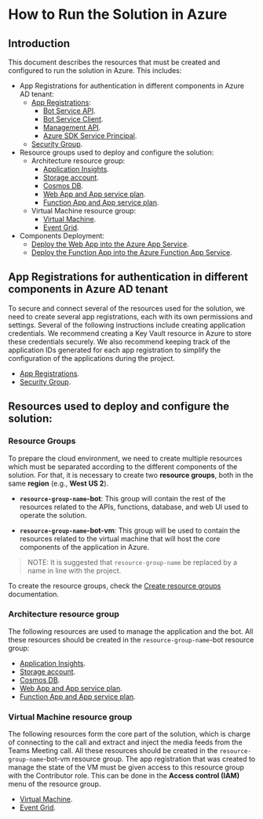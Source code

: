 # How to Run the Solution in Azure

## Introduction

This document describes the resources that must be created and configured to run the solution in Azure. This includes:

- App Registrations for authentication in different components in Azure AD tenant:
    - [App Registrations](app_registrations.md#app-registrations):
        - [Bot Service API](app_registrations.md#how-to-setup-bot-service-api-application-registration).
        - [Bot Service Client](app_registrations.md#how-to-setup-bot-service-client-application-registration).
        - [Management API](app_registrations.md#how-to-setup-management-api-application-registration).
        - [Azure SDK Service Principal](azure_sdk_service_principal.md).
    - [Security Group](security_group.md).
- Resource groups used to deploy and configure the solution: 
    - Architecture resource group:
        - [Application Insights](application_insights.md).
        - [Storage account](storage_account.md).
        - [Cosmos DB](cosmos_db.md).
        - [Web App and App service plan](web_app_and_app_service_plan.md).
        - [Function App and App service plan](function_app_and_app_service_plan.md).
    - Virtual Machine resource group:
        - [Virtual Machine](bot_service_virtual_machine.md).
        - [Event Grid](configure_event_grid.md).
- Components Deployment:
    - [Deploy the Web App into the Azure App Service](deploy_web_app.md).
    - [Deploy the Function App into the Azure Function App Service](deploy_function_app.md).

## App Registrations for authentication in different components in Azure AD tenant
To secure and connect several of the resources used for the solution, we need to create several app registrations, each with its own permissions and settings. Several of the following instructions include creating application credentials. We recommend creating a Key Vault resource in Azure to store these credentials securely. We also recommend keeping track of the application IDs generated for each app registration to simplify the configuration of the applications during the project.  

- [App Registrations](app_registrations.md#app-registrations).
- [Security Group](security_group.md).

## Resources used to deploy and configure the solution:

### Resource Groups 
To prepare the cloud environment, we need to create multiple resources which must be separated according to the different components of the solution. For that, it is necessary to create two **resource groups**, both in the same **region** (e.g., **West US 2**). 

- **`resource-group-name`-bot**: This group will contain the rest of the resources related to the APIs, functions, database, and web UI used to operate the solution.

- **`resource-group-name`-bot-vm**: This group will be used to contain the resources related to the virtual machine that will host the core components of the application in Azure. 

> NOTE: It is suggested that `resource-group-name` be replaced by a name in line with the project.

To create the resource groups, check the [Create resource groups](https://docs.microsoft.com/en-us/azure/azure-resource-manager/management/manage-resource-groups-portal#create-resource-groups) documentation.

### Architecture resource group

The following resources are used to manage the application and the bot. All these resources should be created in the `resource-group-name`-bot resource group:

- [Application Insights](application_insights.md).
- [Storage account](storage_account.md).
- [Cosmos DB](cosmos_db.md#cosmos-db-database).
- [Web App and App service plan](web_app_and_app_service_plan.md).
- [Function App and App service plan](function_app_and_app_service_plan.md).


### Virtual Machine resource group

The following resources form the core part of the solution, which is charge of connecting to the call and extract and inject the media feeds from the Teams Meeting call. 
All these resources should be created in the `resource-group-name`-bot-vm resource group. 
The app registration that was created to manage the state of the VM must be given access to this resource group with the Contributor role. This can be done in the **Access control (IAM)** menu of the resource group.

- [Virtual Machine](bot_service_virtual_machine.md).
- [Event Grid](configure_event_grid.md##how-to-configure-event-grid).
